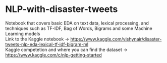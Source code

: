 # NLP-with-disaster-tweets
Notebook that covers basic EDA on text data, lexical processing, and techniques such as TF-IDF, Bag of Words, Bigrams and some Machine Learning models<br>
Link to the Kaggle notebook -> https://www.kaggle.com/vishynair/disaster-tweets-nlp-eda-lexical-tf-idf-bigram-ml <br>
Kaggle competetion and where you can find the dataset -> https://www.kaggle.com/c/nlp-getting-started

